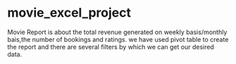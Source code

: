 # movie_excel_project
Movie Report is about the total revenue generated on weekly basis/monthly bais,the number of bookings and ratings. we have used pivot table to create the report and there are several filters by which we can get our desired data.
